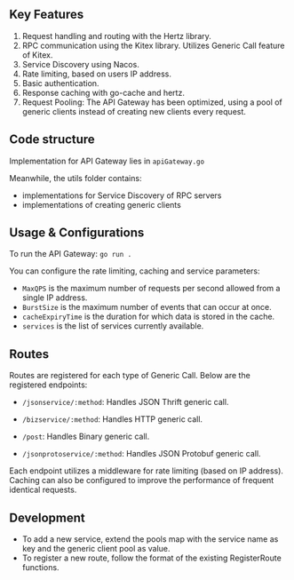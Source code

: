 ## Key Features
1. Request handling and routing with the Hertz library.
2. RPC communication using the Kitex library. Utilizes Generic Call feature of Kitex.
3. Service Discovery using Nacos.
4. Rate limiting, based on users IP address.
5. Basic authentication.
6. Response caching with go-cache and hertz.
7. Request Pooling: The API Gateway has been optimized, using a pool of generic clients instead of creating new clients every request.

## Code structure 
Implementation for API Gateway lies in `apiGateway.go`

Meanwhile, the utils folder contains:
* implementations for Service Discovery of RPC servers
* implementations of creating generic clients

## Usage & Configurations
To run the API Gateway:
`go run .`

You can configure the rate limiting, caching and service parameters:

* `MaxQPS` is the maximum number of requests per second allowed from a single IP address.
* `BurstSize` is the maximum number of events that can occur at once.
* `cacheExpiryTime` is the duration for which data is stored in the cache.
* `services` is the list of services currently available.

## Routes
Routes are registered for each type of Generic Call. Below are the registered endpoints:
* `/jsonservice/:method`: Handles JSON Thrift generic call.
* `/bizservice/:method`: Handles HTTP generic call.
* `/post`: Handles Binary generic call.

* `/jsonprotoservice/:method`: Handles JSON Protobuf generic call.

Each endpoint utilizes a middleware for rate limiting (based on IP address). Caching can also be configured to improve the performance of frequent identical requests.

## Development
* To add a new service, extend the pools map with the service name as key and the generic client pool as value.
* To register a new route, follow the format of the existing RegisterRoute functions.
